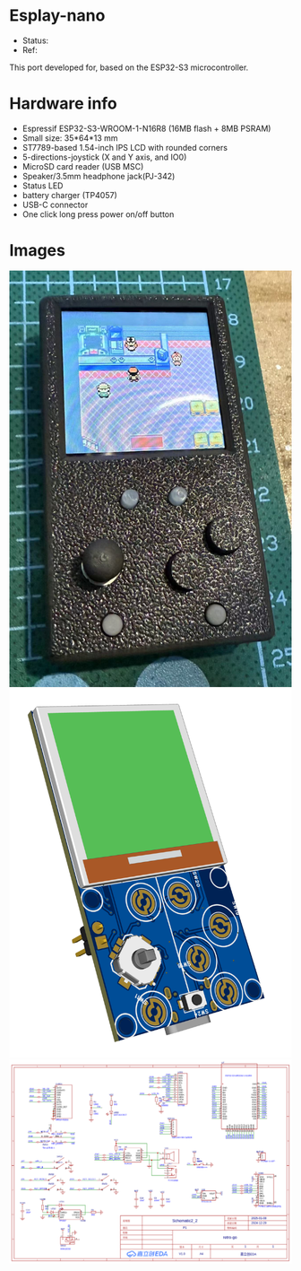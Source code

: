 # Esplay-nano
- Status:
- Ref:

This port developed for, based on the ESP32-S3 microcontroller.

# Hardware info

- Espressif ESP32-S3-WROOM-1-N16R8 (16MB flash + 8MB PSRAM)
- Small size: 35\*64\*13 mm
- ST7789-based 1.54-inch IPS LCD with rounded corners
- 5-directions-joystick (X and Y axis, and IO0)
- MicroSD card reader (USB MSC)
- Speaker/3.5mm headphone jack(PJ-342)
- Status LED
- battery charger (TP4057)
- USB-C connector
- One click long press power on/off button

# Images
![esplay-nano](./esplay-nano.jpeg)
![3D rendering image](./esplay-nano_3D.png)
![schematic](./esplay-nano_SCH.png)
